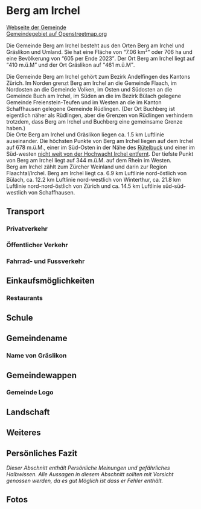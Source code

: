 # Berg am Irchel

[Webseite der Gemeinde](https://www.bergamirchel.ch/)  
[Gemeindegebiet auf Openstreetmap.org](https://www.openstreetmap.org/relation/1682089)

Die Gemeinde Berg am Irchel besteht aus den Orten Berg am Irchel und Gräslikon und Umland. Sie hat eine Fläche von <q cite="https://www.bergamirchel.ch/">7.06 km²</q> oder 706 ha und eine Bevölkerung von <q cite="https://www.bergamirchel.ch/">605 per Ende 2023</q>. Der Ort Berg am Irchel liegt auf <q cite="https://www.bergamirchel.ch/">410 m.ü.M</q> und der Ort Gräslikon auf <q cite="https://de.wikipedia.org/wiki/Gr%C3%A4slikon">461 m.ü.M</q>.

Die Gemeinde Berg am Irchel gehört zum Bezirk Andelfingen des Kantons Zürich. Im Norden grenzt Berg am Irchel an die Gemeinde Flaach, im Nordosten an die Gemeinde Volken, im Osten und Südosten an die Gemeinde Buch am Irchel, im Süden an die im Bezirk Bülach gelegene Gemeinde Freienstein-Teufen und im Westen an die im Kanton Schaffhausen gelegene Gemeinde Rüdlingen. (Der Ort Buchberg ist eigentlich näher als Rüdlingen, aber die Grenzen von Rüdlingen verhindern trotzdem, dass Berg am Irchel und Buchberg eine gemeinsame Grenze haben.)  
Die Orte Berg am Irchel und Gräslikon liegen ca. 1.5 km Luftlinie auseinander. Die höchsten Punkte von Berg am Irchel liegen auf dem Irchel auf 678 m.ü.M., einer im Süd-Osten in der Nähe des [Rütelbuck](https://www.openstreetmap.org/node/2460497917) und einer im Süd-westen [nicht weit von der Hochwacht Irchel entfernt](https://www.openstreetmap.org/#map=19/47.55654/8.58330). Der tiefste Punkt von Berg am Irchel liegt auf 344 m.ü.M. auf dem Rhein im Westen.  
Berg am Irchel zählt zum Zürcher Weinland und darin zur Region Flaachtal/Irchel. Berg am Irchel liegt ca. 6.9 km Luftlinie nord-östlich von Bülach, ca. 12.2 km Luftlinie nord-westlich von Winterthur, ca. 21.8 km Luftlinie nord-nord-östlich von Zürich und ca. 14.5 km Luftlinie süd-süd-westlich von Schaffhausen.

## Transport

### Privatverkehr

### Öffentlicher Verkehr

### Fahrrad- und Fussverkehr

## Einkaufsmöglichkeiten

### Restaurants

## Schule

## Gemeindename

### Name von Gräslikon

## Gemeindewappen

### Gemeinde Logo

## Landschaft

## Weiteres

## Persönliches Fazit

*Dieser Abschnitt enthält Persönliche Meinungen und gefährliches Halbwissen. Alle Aussagen in diesem Abschnitt sollten mit Vorsicht genossen werden, da es gut Möglich ist dass er Fehler enthält.*

## Fotos
